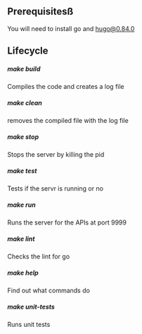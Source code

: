 ## Prerequisitesß

You will need to install go and hugo@0.84.0

## Lifecycle

##### make build

Compiles the code and creates a log file

##### make clean

removes the compiled file with the log file

##### make stop

Stops the server by killing the pid

##### make test

Tests if the servr is running or no

##### make run

Runs the server for the APIs at port 9999

##### make lint

Checks the lint for go

##### make help

Find out what commands do

##### make unit-tests

Runs unit tests
